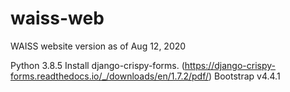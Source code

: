 # waiss-web
WAISS website version as of Aug 12, 2020

Python 3.8.5
Install django-crispy-forms. (https://django-crispy-forms.readthedocs.io/_/downloads/en/1.7.2/pdf/)
Bootstrap v4.4.1
